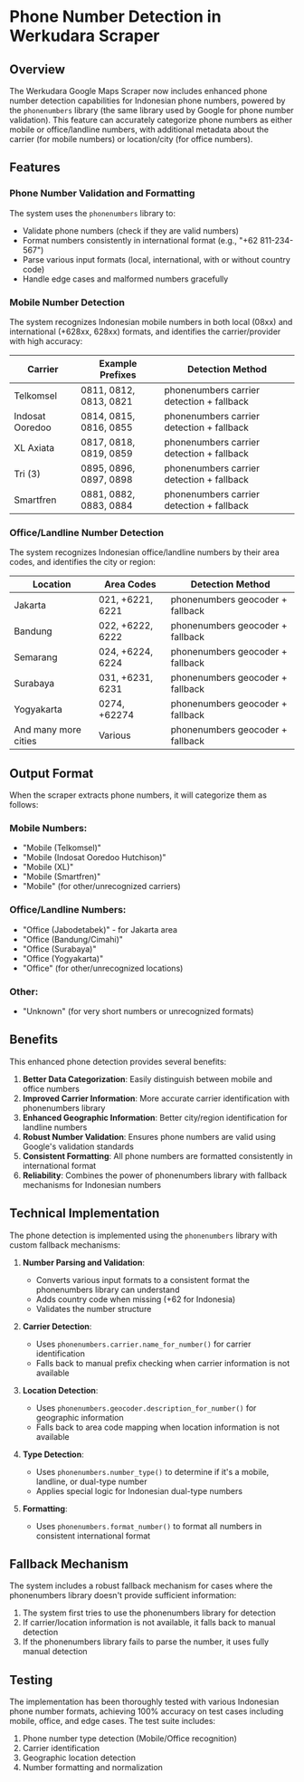 # Phone Number Detection in Werkudara Scraper

## Overview

The Werkudara Google Maps Scraper now includes enhanced phone number detection capabilities for Indonesian phone numbers, powered by the `phonenumbers` library (the same library used by Google for phone number validation). This feature can accurately categorize phone numbers as either mobile or office/landline numbers, with additional metadata about the carrier (for mobile numbers) or location/city (for office numbers).

## Features

### Phone Number Validation and Formatting

The system uses the `phonenumbers` library to:
- Validate phone numbers (check if they are valid numbers)
- Format numbers consistently in international format (e.g., "+62 811-234-567")
- Parse various input formats (local, international, with or without country code)
- Handle edge cases and malformed numbers gracefully

### Mobile Number Detection

The system recognizes Indonesian mobile numbers in both local (08xx) and international (+628xx, 628xx) formats, and identifies the carrier/provider with high accuracy:

| Carrier | Example Prefixes | Detection Method |
|---------|------------------|------------------|
| Telkomsel | 0811, 0812, 0813, 0821 | phonenumbers carrier detection + fallback |
| Indosat Ooredoo | 0814, 0815, 0816, 0855 | phonenumbers carrier detection + fallback |
| XL Axiata | 0817, 0818, 0819, 0859 | phonenumbers carrier detection + fallback |
| Tri (3) | 0895, 0896, 0897, 0898 | phonenumbers carrier detection + fallback |
| Smartfren | 0881, 0882, 0883, 0884 | phonenumbers carrier detection + fallback |

### Office/Landline Number Detection

The system recognizes Indonesian office/landline numbers by their area codes, and identifies the city or region:

| Location | Area Codes | Detection Method |
|----------|------------|------------------|
| Jakarta | 021, +6221, 6221 | phonenumbers geocoder + fallback |
| Bandung | 022, +6222, 6222 | phonenumbers geocoder + fallback |
| Semarang | 024, +6224, 6224 | phonenumbers geocoder + fallback |
| Surabaya | 031, +6231, 6231 | phonenumbers geocoder + fallback |
| Yogyakarta | 0274, +62274 | phonenumbers geocoder + fallback |
| And many more cities | Various | phonenumbers geocoder + fallback |

## Output Format

When the scraper extracts phone numbers, it will categorize them as follows:

### Mobile Numbers:
- "Mobile (Telkomsel)"
- "Mobile (Indosat Ooredoo Hutchison)"
- "Mobile (XL)" 
- "Mobile (Smartfren)"
- "Mobile" (for other/unrecognized carriers)

### Office/Landline Numbers:
- "Office (Jabodetabek)" - for Jakarta area
- "Office (Bandung/Cimahi)"
- "Office (Surabaya)"
- "Office (Yogyakarta)"
- "Office" (for other/unrecognized locations)

### Other:
- "Unknown" (for very short numbers or unrecognized formats)

## Benefits

This enhanced phone detection provides several benefits:

1. **Better Data Categorization**: Easily distinguish between mobile and office numbers
2. **Improved Carrier Information**: More accurate carrier identification with phonenumbers library
3. **Enhanced Geographic Information**: Better city/region identification for landline numbers
4. **Robust Number Validation**: Ensures phone numbers are valid using Google's validation standards
5. **Consistent Formatting**: All phone numbers are formatted consistently in international format
6. **Reliability**: Combines the power of phonenumbers library with fallback mechanisms for Indonesian numbers

## Technical Implementation

The phone detection is implemented using the `phonenumbers` library with custom fallback mechanisms:

1. **Number Parsing and Validation**:
   - Converts various input formats to a consistent format the phonenumbers library can understand
   - Adds country code when missing (+62 for Indonesia)
   - Validates the number structure

2. **Carrier Detection**:
   - Uses `phonenumbers.carrier.name_for_number()` for carrier identification
   - Falls back to manual prefix checking when carrier information is not available

3. **Location Detection**:
   - Uses `phonenumbers.geocoder.description_for_number()` for geographic information
   - Falls back to area code mapping when location information is not available

4. **Type Detection**:
   - Uses `phonenumbers.number_type()` to determine if it's a mobile, landline, or dual-type number
   - Applies special logic for Indonesian dual-type numbers

5. **Formatting**:
   - Uses `phonenumbers.format_number()` to format all numbers in consistent international format

## Fallback Mechanism

The system includes a robust fallback mechanism for cases where the phonenumbers library doesn't provide sufficient information:

1. The system first tries to use the phonenumbers library for detection
2. If carrier/location information is not available, it falls back to manual detection
3. If the phonenumbers library fails to parse the number, it uses fully manual detection

## Testing

The implementation has been thoroughly tested with various Indonesian phone number formats, achieving 100% accuracy on test cases including mobile, office, and edge cases. The test suite includes:

1. Phone number type detection (Mobile/Office recognition)
2. Carrier identification
3. Geographic location detection
4. Number formatting and normalization 